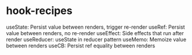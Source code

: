 # hook-recipes

useState: Persist value between renders, trigger re-render
useRef: Persist value between renders, no re-render
useEffect: Side effects that run after render
useReducer: useState in reducer pattern
useMemo: Memoize value between renders
useCB: Persist ref equality between renders